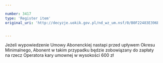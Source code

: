 ```yaml
---

number: 3417
type: 'Register item'
original_uri: 'http://decyzje.uokik.gov.pl/nd_wz_um.nsf/0/B0F22483E396B7DFC1257A4B0045A529?OpenDocument'


---
```


Jeżeli wypowiedzenie Umowy Abonenckiej nastapi przed upływem Okresu Minimalnego, Abonent w takim przypadku będzie zobowiązany do zapłaty na rzecz Operatora kary umownej w wysokości 600 zł

